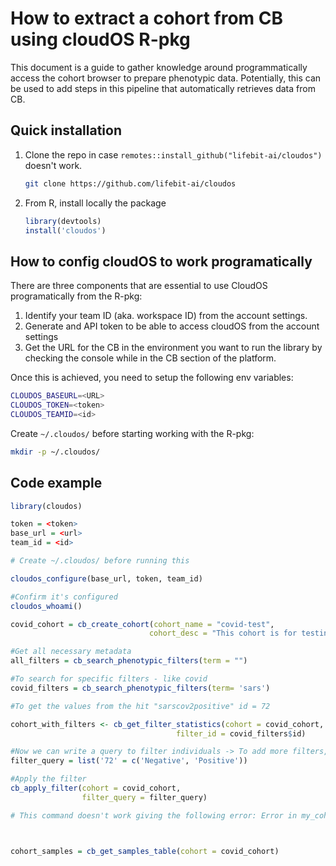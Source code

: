 # How to extract a cohort from CB using cloudOS R-pkg

This document is a guide to gather knowledge around programmatically access the cohort browser to prepare phenotypic data. Potentially, this can be used to add steps in this pipeline that automatically retrieves data from CB.

## Quick installation

1. Clone the repo in case `remotes::install_github("lifebit-ai/cloudos")` doesn't work.

    ```bash
    git clone https://github.com/lifebit-ai/cloudos
    ```

2. From R, install locally the package

    ```R
    library(devtools)
    install('cloudos')
    ```

## How to config cloudOS to work programatically

There are three components that are essential to use CloudOS programatically from the R-pkg:

1. Identify your team ID (aka. workspace ID) from the account settings.
2. Generate and API token to be able to access cloudOS from the account settings
3. Get the URL for the CB in the environment you want to run the library by checking the console while in the CB section of the platform.

Once this is achieved, you need to setup the following env variables:

```bash
CLOUDOS_BASEURL=<URL>
CLOUDOS_TOKEN=<token>
CLOUDOS_TEAMID=<id>
```

Create `~/.cloudos/` before starting working with the R-pkg:

```bash
mkdir -p ~/.cloudos/
```

## Code example

```R
library(cloudos)

token = <token>
base_url = <url>
team_id = <id>

# Create ~/.cloudos/ before running this

cloudos_configure(base_url, token, team_id)

#Confirm it's configured
cloudos_whoami()

covid_cohort = cb_create_cohort(cohort_name = "covid-test",
                               cohort_desc = "This cohort is for testing purpose, created from R.")

#Get all necessary metadata
all_filters = cb_search_phenotypic_filters(term = "")

#To search for specific filters - like covid
covid_filters = cb_search_phenotypic_filters(term= 'sars')

#To get the values from the hit "sarscov2positive" id = 72

cohort_with_filters <- cb_get_filter_statistics(cohort = covid_cohort, 
                                     filter_id = covid_filters$id)

#Now we can write a query to filter individuals -> To add more filters, just add another element to the list.
filter_query = list('72' = c('Negative', 'Positive'))

#Apply the filter
cb_apply_filter(cohort = covid_cohort,
                filter_query = filter_query)

# This command doesn't work giving the following error: Error in my_cohort_info$columns[[i]]: attempt to select less than one element in integerOneIndex



cohort_samples = cb_get_samples_table(cohort = covid_cohort)

```
